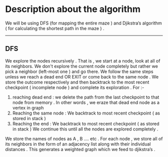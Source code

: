 # **Description about the algorithm**
We will be using DFS (for mapping the entire maze ) and Djikstra’s algorithm ( for calculating the shortest path in the maze ) .
***
## **DFS**
We explore the nodes recursively . That is , we start at a node, look at all of its neighbors. We don't explore the current node completely but rather we pick a neighbor (left-most one ) and go there. We follow the same steps unless we reach a dead end OR EXIT or come back to the same node .
We store the outcome respectively and then backtrack to the most recent checkpoint ( incomplete node )  and complete its exploration . For :- 

1) reaching dead end :  we delete the path from the last checkpoint to that node from memory . In other words , we eraze that dead end node as a vertex in graph 
2) Reaching the same node : We backtrack to most recent checkpoint ( as stored in stack )
3) Reaching the end :  We backtrack to most recent checkpoint ( as stored in stack )
We continue this until all the nodes are explored completely .

We store the names of nodes as A , B …. etc . For each node , we store all of its neighbors in the form of an adjacency list along with their individual distances . This generates a weighted graph which we feed to djikstra’s .
